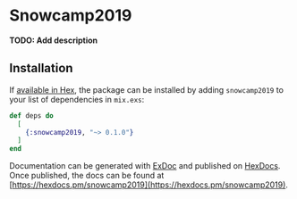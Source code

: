 # Snowcamp2019

**TODO: Add description**

## Installation

If [available in Hex](https://hex.pm/docs/publish), the package can be installed
by adding `snowcamp2019` to your list of dependencies in `mix.exs`:

```elixir
def deps do
  [
    {:snowcamp2019, "~> 0.1.0"}
  ]
end
```

Documentation can be generated with [ExDoc](https://github.com/elixir-lang/ex_doc)
and published on [HexDocs](https://hexdocs.pm). Once published, the docs can
be found at [https://hexdocs.pm/snowcamp2019](https://hexdocs.pm/snowcamp2019).

